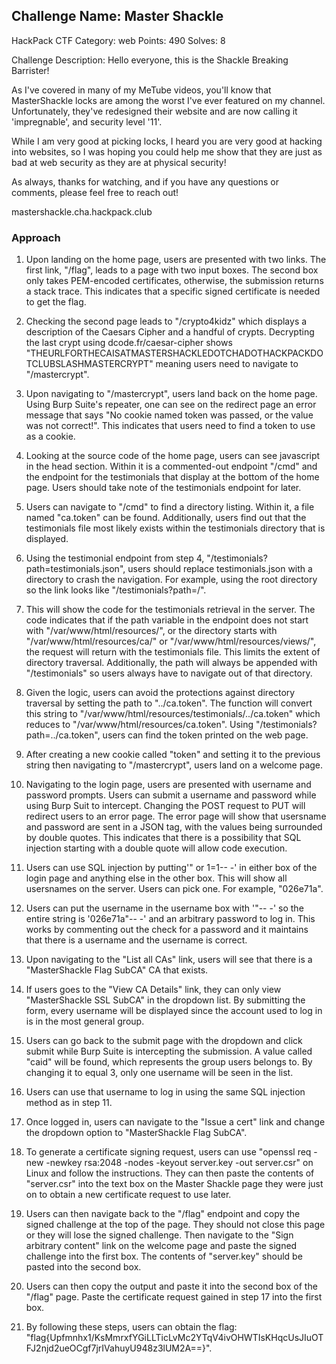 ## Challenge Name: Master Shackle
HackPack CTF
Category: web
Points: 490
Solves: 8

Challenge Description:
Hello everyone, this is the Shackle Breaking Barrister!

As I've covered in many of my MeTube videos, you'll know that MasterShackle locks are among the worst I've ever featured on my channel. Unfortunately, they've redesigned their website and are now calling it 'impregnable', and security level '11'.

While I am very good at picking locks, I heard you are very good at hacking into websites, so I was hoping you could help me show that they are just as bad at web security as they are at physical security!

As always, thanks for watching, and if you have any questions or comments, please feel free to reach out!

mastershackle.cha.hackpack.club

### Approach

1) Upon landing on the home page, users are presented with two links. The first link,
"/flag", leads to a page with two input boxes. The second box only takes PEM-encoded
certificates, otherwise, the submission returns a stack trace. This indicates that a
specific signed certificate is needed to get the flag.

2) Checking the second page leads to "/crypto4kidz" which displays a description
of the Caesars Cipher and a handful of crypts. Decrypting the last crypt using
dcode.fr/caesar-cipher shows
"THEURLFORTHECAISATMASTERSHACKLEDOTCHADOTHACKPACKDOTCLUBSLASHMASTERCRYPT" meaning
users need to navigate to "/mastercrypt".

3) Upon navigating to "/mastercrypt", users land back on the home page. Using
Burp Suite's repeater, one can see on the redirect page an error message that says
"No cookie named token was passed, or the value was not correct!". This indicates
that users need to find a token to use as a cookie.

4) Looking at the source code of the home page, users can see javascript in the
head section. Within it is a commented-out endpoint "/cmd" and the endpoint for
the testimonials that display at the bottom of the home page. Users should take
note of the testimonials endpoint for later.

5) Users can navigate to "/cmd" to find a directory listing. Within it, a file
named "ca.token" can be found. Additionally, users find out that the testimonials
file most likely exists within the testimonials directory that is displayed.

6) Using the testimonial endpoint from step 4, "/testimonials?path=testimonials.json",
users should replace testimonials.json with a directory to crash the navigation.
For example, using the root directory so the link looks like "/testimonials?path=/".

7) This will show the code for the testimonials retrieval in the server. The code
indicates that if the path variable in the endpoint does not start with
"/var/www/html/resources/", or the directory starts with "/var/www/html/resources/ca/"
or "/var/www/html/resources/views/", the request will return with the testimonials
file. This limits the extent of directory traversal. Additionally, the path will
always be appended with "/testimonials" so users always have to navigate out of that directory.

8) Given the logic, users can avoid the protections against directory traversal
by setting the path to "../ca.token". The function will convert this string to
"/var/www/html/resources/testimonials/../ca.token" which reduces to
"/var/www/html/resources/ca.token". Using "/testimonials?path=../ca.token", users
can find the token printed on the web page.

9) After creating a new cookie called "token" and setting it to the previous string
then navigating to "/mastercrypt", users land on a welcome page.

10) Navigating to the login page, users are presented with username and password
prompts. Users can submit a username and password while using Burp Suit to intercept.
Changing the POST request to PUT will redirect users to an error page. The error
page will show that usersname and password are sent in a JSON tag, with the values
being surrounded by double quotes. This indicates that there is a possibility that
SQL injection starting with a double quote will allow code execution.

11) Users can use SQL injection by putting'" or 1=1-- -' in either box of the login
page and anything else in the other box. This will show all usersnames on the server.
Users can pick one. For example, "026e71a".

12) Users can put the username in the username box with '"-- -' so the entire string
is '026e71a"-- -' and an arbitrary password to log in. This works by commenting out
the check for a password and it maintains that there is a username and the username is correct.

13) Upon navigating to the "List all CAs" link, users will see that there is a
"MasterShackle Flag SubCA" CA that exists.

14) If users goes to the "View CA Details" link, they can only view "MasterShackle SSL SubCA"
in the dropdown list. By submitting the form, every username will be displayed
since the account used to log in is in the most general group.

15) Users can go back to the submit page with the dropdown and click submit
while Burp Suite is intercepting the submission. A value called "caid" will be found,
which represents the group users belongs to. By changing it to equal 3, only one
username will be seen in the list.

15) Users can use that username to log in using the same SQL injection method as
in step 11.

16) Once logged in, users can navigate to the "Issue a cert" link and change the
dropdown option to "MasterShackle Flag SubCA".

17) To generate a certificate signing request, users can use
"openssl req -new -newkey rsa:2048 -nodes -keyout server.key -out server.csr"
on Linux and follow the instructions. They can then paste the contents of "server.csr"
into the text box on the Master Shackle page they were just on to obtain a new
certificate request to use later.

18) Users can then navigate back to the "/flag" endpoint and copy the signed
challenge at the top of the page. They should not close this page or they will
lose the signed challenge. Then navigate to the "Sign arbitrary content" link on
the welcome page and paste the signed challenge into the first box. The contents
of "server.key" should be pasted into the second box.

19) Users can then copy the output and paste it into the second box of the "/flag"
page. Paste the certificate request gained in step 17 into the first box.

20) By following these steps, users can obtain the flag: "flag{Upfmnhx1/KsMmrxfYGiLLTicLvMc2YTqV4ivOHWTIsKHqcUsJIuOTFJ2njd2ueOCgf7jrIVahuyU948z3lUM2A==}".
